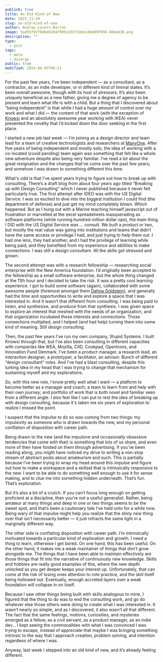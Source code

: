 ```yaml
---
publish: true
title: An Old Kind of New
date: 2021-11-29
slug: an-old-kind-of-new
author: Andrew Lovett-Barron
image: 5ad55f97f0dbe82947995e335718de1dbd49f094-960x636.png
description: ""
type:
  - post
tags:
  - meta
  - diverge
public: true
modified: 2024-06-07T00:21
---
```


For the past few years, I’ve been independent — as a consultant, as a contractor, as an indie developer, or in different kind of liminal states. It’s been overall awesome, though with its host of stressors. It’s also been uniquely beneficial as a new father, giving me a degree of agency to be present and learn what life is with a child. But a thing that I discovered about “being independent” is that while I had a huge amount of control over my work and what I did — the content of that work (with the exception of [Knowsi](https://knowsi.com) and an absolutely awesome year working with IKEA) never presented the novelty that I’d kicked down the door seeking in the first place.

I started a new job last week — I’m joining as a design director and team lead for a team of creative technologists and researchers at [ManyOne](https://manyone.com). After five years of being independent and mostly solo, the idea of working with a co-located (covid pending) team again was something that felt like a whole new adventure despite also being very familiar. I’ve read a lot about the great resignation and the changes that’ve come over the past few years; and somehow I was drawn to something different this time.

What's odd is that I’ve spent years trying to figure out how to break up with consulting. There’s a draft blog from about four years ago titled “Breaking up with Design Consulting” which I never published because it never felt particularly true. The first attempt after IDEO was with the US Digital Service. I was so excited to dive into the biggest institution I could find (the department of defense) and just get my mind completely blown. Which happened. But as I hung out with a Marine teaching himself javascript out of frustration or marvelled at the excel spreadsheets masquerading as software platforms (while running hundred million dollar ops), the main thing I DID with the US Digital Service was … consult. We built a product or two, but mostly the real value was going into institutions and teams that didn’t have the same access or privilege I had, and just trying to help them out. I had one lens, they had another, and I had the privilege of learning while being paid, and they benefited from my experience and abilities to make connections. I was still a design consultant. All the skills got stressed and grown.

The second attempt was with a research fellowship — researching social enterprise with the New America foundation. I’d originally been accepted to the fellowship as a small software enterprise, but the whole thing changed at the 11th hour and I decided to take the risk. It was a pretty cool learning experience. I got to build some software (again), collaborated with some awesome people (foremost amongst them [Dahna Goldstein](https://www.halcyonhouse.org/about/team/dahna-goldstein-2/)), and generally had the time and opportunities to write and explore a space that I was interested in. And it wasn’t that different from consulting. I was being paid to listen, and synthesize, and produce from that synthesis. I was given space to explore an interest that meshed with the needs of an organization, and that organization incubated those interests and connections. Those connections multiplied, and I helped (and had help) turning them into some kind of meaning. Still design consulting.

Then, the past few years I’ve run my own company, Stupid Systems. I built Knowsi through that, but I’ve also been consulting in different capacities with companies like IKEA, Mozilla, CIID, Cookpad, Opentrons, and Innovation Fund Denmark. I’ve been a product manager, a research lead, an interaction designer, a prototyper, a facilitator, an advisor. Bunch of different “design consultant” roles. And I’ve had a blast consulting, despite this lurking idea in my head that I was trying to change that mechanism for sustaining myself and my explorations.

So, with this new role, I know pretty well what I want — a platform to become better as a manager and coach; a team to learn from and help with their own journey; and portfolio of work that is both novel and familiar seen from a different angle. I also feel like I can put to rest the idea of breaking up with design consulting, because it's taken me six years of exploration to realize I missed the point.

I suspect that the impulse to do so was coming from two things: my impulsivity as someone who is drawn towards the new, and my personal conflation of disposition with career path.

Being drawn to the new (and the impulsive and occasionally obsessive tendencies that come with that) is something that lots of us share, and even more of then have foisted on them through advertising. If you’ve been reading along, you might have noticed my drive to writing a non-stop stream of abstract posts about amateurism and such. This is partially because I’ve been trying to wrap my head around this impulse and figure out how to make a workspace and a skillset that is intrinsically responsive to the new. I want to be able to do something well enough to use it for sense making, and to clue me into something hidden underneath. That’s fun. That’s exploration.

But it’s also a bit of a crutch. If you can’t focus long enough on getting proficient at a discipline, then you’re not a useful generalist. Rather, being amateur at many things and deep in one or two things seems to be the sweet spot, and that’s been a cautionary tale I’ve held onto for a while now. Being wary of that impulse might help you realize that the shiny new thing over that isn’t necessarily better — it just refracts the same light in a marginally different way.

The other side is conflating disposition with career path. I’m intrinsically motivated towards a particular kind of exploration and growth. I need a thing to learn, otherwise I get bored. On one hand, this has been useful. On the other hand, it makes me a weak maintainer of things that don’t grow alongside me. The things that I have been able to maintain effectively are those things that fit into the narrative of continuously new knowledge. Skills and hobbies are really good examples of this, where the new depth unlocked as you get deeper keeps your interest up. Unfortunately, that can come at the risk of losing ones attention to rote practice, and the skill itself being hollowed out. Eventually, enough accreted layers over a weak foundation will collapse in on itself.

Because I saw other things being built with skills analogous to mine, I figured that the thing to do was to end the consulting work, and go do whatever else those others were doing to create what I was interested in. It wasn’t nearly so simple, and as I discovered, it also wasn’t all that different. The fact that the same feelings, motions, curiosities, and mysteries emerged as a fellow, as a civil servant, as a product manager, as an indie dev… I kept seeing the commonalities with what I was convinced I was trying to escape, instead of appreciate that maybe I was bringing something intrinsic to the way that I approach creation, problem solving, and intention regardless of where I was.

Anyway, last week I stepped into an old kind of new, and it’s already feeling different.
